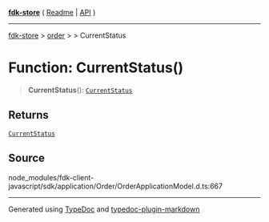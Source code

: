 [**fdk-store**](../../../README.md) ( [Readme](../../../README.md) \| [API](../../../API.md) )

---

[fdk-store](../../../API.md) > [order](../../README.md) > [<internal>](../README.md) > CurrentStatus

# Function: CurrentStatus()

> **CurrentStatus**(): [`CurrentStatus`](../type-aliases/type-alias.CurrentStatus.md)

## Returns

[`CurrentStatus`](../type-aliases/type-alias.CurrentStatus.md)

## Source

node_modules/fdk-client-javascript/sdk/application/Order/OrderApplicationModel.d.ts:667

---

Generated using [TypeDoc](https://typedoc.org/) and [typedoc-plugin-markdown](https://www.npmjs.com/package/typedoc-plugin-markdown)
